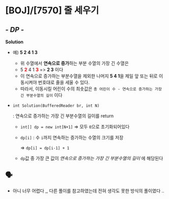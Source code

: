 # [BOJ]/[7570] 줄 세우기

## *- DP -*

**Solution**

* 예) **5  2  4  1  3**

  * 위 수열에서 **연속으로 증가**하는 부분 수열의 가장 긴 수열은 
  * 5 **<span style="color:red">2</span>** 4 1 <span style="color:red">**3**</span>  => **2 3** 이다
  * 이 연속으로 증가하는 부분수열을 제외한 나머지 **5  4  1**을 제일 앞 또는 뒤로 이동시켜야 번호대로 줄을 세울 수 있다.
  * 따라서, 이동시킬 어린이 수의 최솟값은 `총 어린이 수 - 연속으로 증가하는 가장 긴 부분수열의 길이` 이다

* `int Solution(BufferedReader br, int N)`

  : 연속으로 증가하는 가장 긴 부분수열의 길이를 return

  * `int[] dp = new int[N+1]`  =>  모두 `0`으로 초기화되어있다

  * `dp[i]` : 수 `i`까지 연속하는 증가하는 수열의 크기를 저장

    => `dp[i] = dp[i-1] + 1`

  * `dp`값 중 가장 큰 값이 *연속으로 증가하는 가장 긴 부분수열의 길이* 에 해당된다

## :speaking_head:

* 아니 너무 어렵다 ,, 다른 풀이를 참고하였는데 전혀 생각도 못한 방식의 풀이였다 .. 

